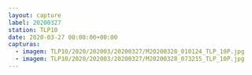 ```yaml
---
layout: capture
label: 20200327
station: TLP10
date: 2020-03-27 00:00:00+00:00
capturas:
  - imagem: TLP10/2020/202003/20200327/M20200328_010124_TLP_10P.jpg
  - imagem: TLP10/2020/202003/20200327/M20200328_073215_TLP_10P.jpg
---
```

